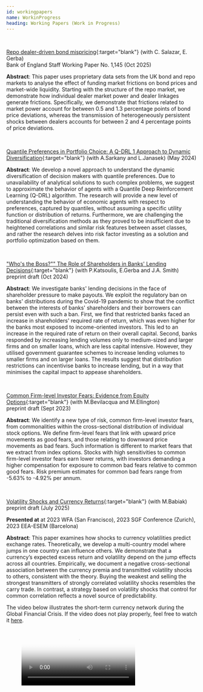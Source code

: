 ```yaml
---
id: workingpapers
name: WorkinProgress
heading: Working Papers (Work in Progress)
---
```


<!--- USAGE: JUST FILL AND ADD THIS

[NAZEV](LINK){:target="blank"} (with COAUTHORS)<br/>
**JOURNALNAME** (YEAR), CITATION, <a href="LINKDOI" target="blank"><i class="ai ai-doi ai"></i></a>
code and package <a href="LINKCODE" target="blank"><i class="fas fa-keyboard"></i></a>
<br/>
-->

<br/>

[Repo dealer-driven bond mispricing](working){:target="blank"} (with C. Salazar, E. Gerba)<br/>
Bank of England Staff Working Paper No. 1,145 (Oct 2025)<br/>

**Abstract**: This paper uses proprietary data sets from the UK bond and repo markets to analyse the effect of funding market frictions on bond prices and market-wide liquidity. Starting with the structure of the repo market, we demonstrate how individual dealer market power and dealer linkages generate frictions. Specifically, we demonstrate that frictions related to market power account for between 0.5 and 1.3 percentage points of bond price deviations, whereas the transmission of heterogeneously persistent shocks between dealers accounts for between 2 and 4 percentage points of price deviations.

<br/>


[Quantile Preferences in Portfolio Choice: A Q-DRL 1 Approach to Dynamic Diversification](https://ideas.repec.org/p/fau/wpaper/wp2024_21.html){:target="blank"} (with A.Sarkany and L.Janasek) (May 2024)<br/>

**Abstract**: We develop a novel approach to understand the dynamic diversification of decision makers with quantile preferences. Due to unavailability of analytical solutions to such complex problems, we suggest to approximate the behavior of agents with a Quantile Deep Reinforcement Learning (Q-DRL) algorithm. The research will provide a new level of understanding the behavior of economic agents with respect to preferences, captured by quantiles, without assuming a specific utility function or distribution of returns. Furthermore, we are challenging the traditional diversification methods as they proved to be insufficient due to heightened correlations and similar risk features between asset classes, and rather the research delves into risk factor investing as a solution and portfolio optimization based on them.

<br/>

["Who's the Boss?"" The Role of Shareholders in Banks' Lending Decisions](https://papers.ssrn.com/sol3/papers.cfm?abstract_id=4972832){:target="blank"} (with P.Katsoulis, E.Gerba and J.A. Smith)<br/>
preprint draft (Oct 2024)<br/>

**Abstract**: We investigate banks' lending decisions in the face of shareholder pressure to make payouts. We exploit the regulatory ban on banks' distributions during the Covid-19 pandemic to show that the conflict between the interests of banks' shareholders and their borrowers can persist even with such a ban. First, we find that restricted banks faced an increase in shareholders' required rate of return, which was even higher for the banks most exposed to income-oriented investors. This led to an increase in the required rate of return on their overall capital. Second, banks responded by increasing lending volumes only to medium-sized and larger firms and on smaller loans, which are less capital intensive. However, they utilised government guarantee schemes to increase lending volumes to smaller firms and on larger loans. The results suggest that distribution restrictions can incentivise banks to increase lending, but in a way that minimises the capital impact to appease shareholders.

<br/>

[Common Firm-level Investor Fears: Evidence from Equity Options](https://ideas.repec.org/p/arx/papers/2309.03968.html){:target="blank"} (with M.Bevilacqua and M.Ellington)<br/>
preprint draft (Sept 2023)<br/>

**Abstract**: We identify a new type of risk, common firm-level investor fears, from commonalities within the cross-sectional distribution of individual stock options. We define firm-level fears that link with upward price movements as good fears, and those relating to downward price movements as bad fears.  Such information is different to market fears that we extract from index options. Stocks with high sensitivities to common firm-level investor fears earn lower returns, with investors demanding a higher compensation for exposure to common bad fears relative to common good fears. Risk premium estimates for common bad fears range from -5.63% to -4.92% per annum.

<br/>


[Volatility Shocks and Currency Returns](https://ideas.repec.org/p/arx/papers/2101.09738.html){:target="blank"} (with M.Babiak)<br/>
preprint draft (July 2025)<br/>

**Presented at** at 2023 WFA (San Francisco), 2023 SGF Conference (Zurich), 2023 EEA-ESEM (Barcelona) <br/>

**Abstract**: This paper examines how shocks to currency volatilities predict exchange rates. Theoretically, we develop a multi-country model where jumps in one country can influence others. We demonstrate that a currency’s expected excess return and volatility depend on the jump effects across all countries. Empirically, we document a negative cross-sectional association between the currency premia and transmitted volatility shocks to others, consistent with the theory. Buying the weakest and selling the strongest transmitters of strongly correlated volatility shocks resembles the carry trade. In contrast, a strategy based on volatility shocks that control for common correlation reflects a novel source of predictability.<br/>

The video below illustrates the short-term currency network during the Global Financial Crisis. If the video does not play properly, feel free to watch it [here](https://www.google.com/url?q=https%3A%2F%2Fwww.dropbox.com%2Fs%2Fbg6uk6prpodwnuj%2FCurrency%2520Network.mp4%3Fdl%3D0&sa=D&sntz=1&usg=AFQjCNEc2H1o7Yen4A_u-iPJZ7qFZOy1PQ).

<!-- blank line -->
<figure class="video_container">
  <video controls="true" poster="assets/files/currency_net_2.pdf">
    <source src="https://dl.dropboxusercontent.com/s/bg6uk6prpodwnuj/Currency%20Network.mp4?dl=0" type="video/mp4">
  </video>
</figure>
<!-- blank line -->
